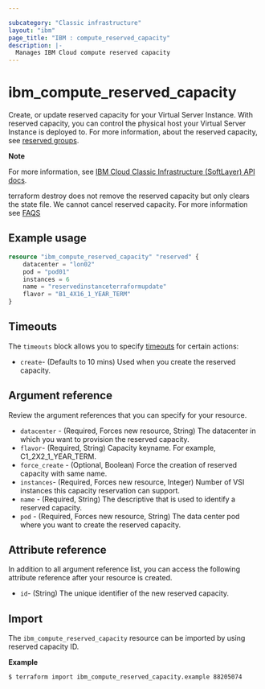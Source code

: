 ```yaml
---

subcategory: "Classic infrastructure"
layout: "ibm"
page_title: "IBM : compute_reserved_capacity"
description: |-
  Manages IBM Cloud compute reserved capacity
---
```



# ibm_compute_reserved_capacity
Create, or update reserved capacity for your Virtual Server Instance. With reserved capacity, you can control the physical host your Virtual Server Instance is deployed to. For more information, about the reserved capacity, see [reserved groups](https://cloud.ibm.com/docs/virtual-servers?topic=virtual-servers-about-reserved-virtual-servers). 

**Note**

For more information, see [IBM Cloud Classic Infrastructure (SoftLayer) API docs](https://sldn.softlayer.com/reference/datatypes/SoftLayer_Virtual_ReservedCapacityGroup).


terraform destroy does not remove the reserved capacity but only clears the state file. We cannot cancel reserved capacity. For more information see [FAQS](https://cloud.ibm.com/docs/virtual-servers?topic=virtual-servers-faqs-reserved-capacity-and-instances#what-happens-if-i-don-t-need-my-reserved-virtual-server-instances-anymore-)


## Example usage

```terraform
resource "ibm_compute_reserved_capacity" "reserved" {
    datacenter = "lon02"
    pod = "pod01"
    instances = 6
    name = "reservedinstanceterraformupdate"
    flavor = "B1_4X16_1_YEAR_TERM"
}
```

## Timeouts
The `timeouts` block allows you to specify [timeouts](https://www.terraform.io/docs/language/resources/syntax.html) for certain actions:  

- `create`- (Defaults to 10 mins) Used when you create the reserved capacity.

## Argument reference
Review the argument references that you can specify for your resource. 

- `datacenter` - (Required, Forces new resource, String) The datacenter in which you want to provision the reserved capacity.
- `flavor`- (Required, String) Capacity keyname. For example, C1_2X2_1_YEAR_TERM.
- `force_create` - (Optional, Boolean) Force the creation of reserved capacity with same name.
- `instances`- (Required, Forces new resource, Integer) Number of VSI instances this capacity reservation can support.
- `name` - (Required, String) The descriptive that is used to identify a reserved capacity.
- `pod` - (Required, Forces new resource, String) The data center pod where you want to create the reserved capacity.

## Attribute reference
In addition to all argument reference list, you can access the following attribute reference after your resource is created.

- `id`- (String) The unique identifier of the new reserved capacity.

## Import
The `ibm_compute_reserved_capacity` resource can be imported by using reserved capacity ID.

**Example**

```
$ terraform import ibm_compute_reserved_capacity.example 88205074
```